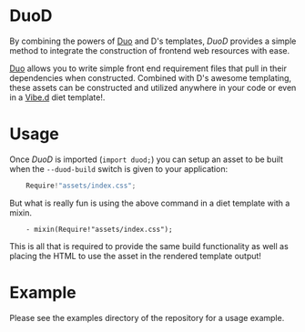 DuoD
====

By combining the powers of [Duo](https://duojs.org) and D's templates, *DuoD*
provides a simple method to integrate the construction of frontend web
resources with ease.

[Duo](https://duojs.org) allows you to write simple front end requirement
files that pull in their dependencies when constructed. Combined with D's
awesome templating, these assets can be constructed and utilized anywhere
in your code or even in a [Vibe.d](https://vibed.org) diet template!.

Usage
=====

Once *DuoD* is imported (`import duod;`) you can setup an asset to be
built when the `--duod-build` switch is given to your application:

``` D
    Require!"assets/index.css";
```

But what is really fun is using the above command in a diet template
with a mixin.

``` jade
    - mixin(Require!"assets/index.css");
```

This is all that is required to provide the same build functionality as
well as placing the HTML to use the asset in the rendered template output!

Example
=======

Please see the examples directory of the repository for a usage example.
